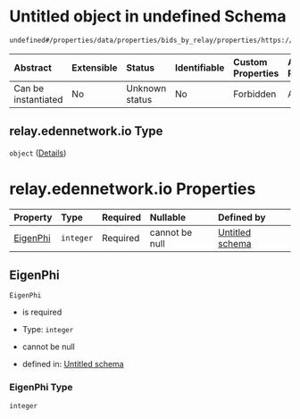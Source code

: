 # Untitled object in undefined Schema

```txt
undefined#/properties/data/properties/bids_by_relay/properties/https://relay.edennetwork.io
```



| Abstract            | Extensible | Status         | Identifiable | Custom Properties | Additional Properties | Access Restrictions | Defined In                                                                          |
| :------------------ | :--------- | :------------- | :----------- | :---------------- | :-------------------- | :------------------ | :---------------------------------------------------------------------------------- |
| Can be instantiated | No         | Unknown status | No           | Forbidden         | Allowed               | none                | [bid\_summary.schema.json\*](../out/bid_summary.schema.json "open original schema") |

## relay.edennetwork.io Type

`object` ([Details](bid_summary-properties-data-properties-bids_by_relay-properties-relayedennetworkio.md))

# relay.edennetwork.io Properties

| Property              | Type      | Required | Nullable       | Defined by                                                                                                                                                                                                                                     |
| :-------------------- | :-------- | :------- | :------------- | :--------------------------------------------------------------------------------------------------------------------------------------------------------------------------------------------------------------------------------------------- |
| [EigenPhi](#eigenphi) | `integer` | Required | cannot be null | [Untitled schema](bid_summary-properties-data-properties-bids_by_relay-properties-relayedennetworkio-properties-eigenphi.md "undefined#/properties/data/properties/bids_by_relay/properties/https://relay.edennetwork.io/properties/EigenPhi") |

## EigenPhi



`EigenPhi`

* is required

* Type: `integer`

* cannot be null

* defined in: [Untitled schema](bid_summary-properties-data-properties-bids_by_relay-properties-relayedennetworkio-properties-eigenphi.md "undefined#/properties/data/properties/bids_by_relay/properties/https://relay.edennetwork.io/properties/EigenPhi")

### EigenPhi Type

`integer`
